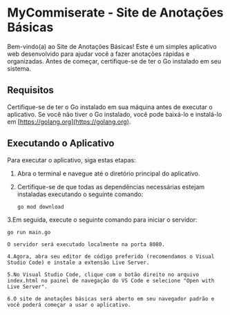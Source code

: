 # MyCommiserate - Site de Anotações Básicas

Bem-vindo(a) ao Site de Anotações Básicas! Este é um simples aplicativo web desenvolvido para ajudar você a fazer anotações rápidas e organizadas. Antes de começar, certifique-se de ter o Go instalado em seu sistema. 

## Requisitos

Certifique-se de ter o Go instalado em sua máquina antes de executar o aplicativo. Se você não tiver o Go instalado, você pode baixá-lo e instalá-lo em [https://golang.org](https://golang.org).

## Executando o Aplicativo

Para executar o aplicativo, siga estas etapas:

1. Abra o terminal e navegue até o diretório principal do aplicativo.
2. Certifique-se de que todas as dependências necessárias estejam instaladas executando o seguinte comando:

   ```shell
   go mod download

3.Em seguida, execute o seguinte comando para iniciar o servidor:

   ```shell
   go run main.go

O servidor será executado localmente na porta 8080.

4.Agora, abra seu editor de código preferido (recomendamos o Visual Studio Code) e instale a extensão Live Server.

5.No Visual Studio Code, clique com o botão direito no arquivo index.html no painel de navegação do VS Code e selecione "Open with Live Server".

6.O site de anotações básicas será aberto em seu navegador padrão e você poderá começar a usar o aplicativo.
